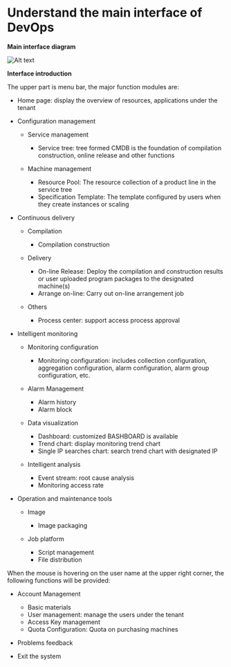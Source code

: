 # Understand the main interface of DevOps

**Main interface diagram**
 
![Alt text](https://github.com/jdcloudcom/cn/blob/DevOps/image/DevOps/Operation3.png)

**Interface introduction**

The upper part is menu bar, the major function modules are:

- Home page: display the overview of resources, applications under the tenant

- Configuration management
    - Service management
        * Service tree: tree formed CMDB is the foundation of compilation construction, online release and other functions
    
    - Machine management  
        * Resource Pool: The resource collection of a product line in the service tree
        * Specification Template: The template configured by users when they create instances or scaling
    
- Continuous delivery
    - Compilation  
        * Compilation construction
    
    - Delivery  
        * On-line Release: Deploy the compilation and construction results or user uploaded program packages to the designated machine(s)
        * Arrange on-line: Carry out on-line arrangement job
    
    - Others  
        * Process center: support access process approval
    
- Intelligent monitoring
    - Monitoring configuration  
        * Monitoring configuration: includes collection configuration, aggregation configuration, alarm configuration, alarm group configuration, etc.
  
    - Alarm Management  
        * Alarm history
        * Alarm block
    
    - Data visualization  
        * Dashboard: customized BASHBOARD is available
        * Trend chart: display monitoring trend chart
        * Single IP searches chart: search trend chart with designated IP
    
    - Intelligent analysis  
        * Event stream: root cause analysis
        * Monitoring access rate
    
- Operation and maintenance tools
    - Image  
        * Image packaging
    
    - Job platform  
        * Script management
        * File distribution

When the mouse is hovering on the user name at the upper right corner, the following functions will be provided:

- Account Management
    - Basic materials
    - User management: manage the users under the tenant
    - Access Key management
    - Quota Configuration: Quota on purchasing machines
  
- Problems feedback

- Exit the system
